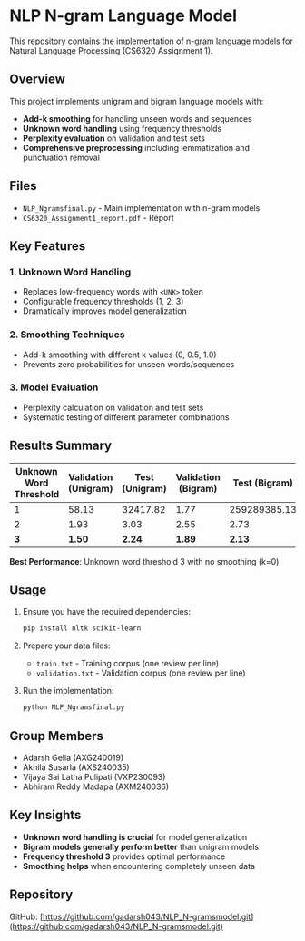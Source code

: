 # NLP N-gram Language Model

This repository contains the implementation of n-gram language models for Natural Language Processing (CS6320 Assignment 1).

## Overview

This project implements unigram and bigram language models with:
- **Add-k smoothing** for handling unseen words and sequences
- **Unknown word handling** using frequency thresholds
- **Perplexity evaluation** on validation and test sets
- **Comprehensive preprocessing** including lemmatization and punctuation removal

## Files

- `NLP_Ngramsfinal.py` - Main implementation with n-gram models
- `CS6320_Assignment1_report.pdf` - Report

## Key Features

### 1. Unknown Word Handling
- Replaces low-frequency words with `<UNK>` token
- Configurable frequency thresholds (1, 2, 3)
- Dramatically improves model generalization

### 2. Smoothing Techniques
- Add-k smoothing with different k values (0, 0.5, 1.0)
- Prevents zero probabilities for unseen words/sequences

### 3. Model Evaluation
- Perplexity calculation on validation and test sets
- Systematic testing of different parameter combinations

## Results Summary

| Unknown Word Threshold | Validation (Unigram) | Test (Unigram) | Validation (Bigram) | Test (Bigram) |
|----------------------|---------------------|----------------|-------------------|---------------|
| 1                    | 58.13              | 32417.82       | 1.77              | 259289385.13  |
| 2                    | 1.93               | 3.03           | 2.55              | 2.73          |
| **3**                | **1.50**           | **2.24**       | **1.89**          | **2.13**      |

**Best Performance**: Unknown word threshold 3 with no smoothing (k=0)

## Usage

1. Ensure you have the required dependencies:
   ```bash
   pip install nltk scikit-learn
   ```

2. Prepare your data files:
   - `train.txt` - Training corpus (one review per line)
   - `validation.txt` - Validation corpus (one review per line)

3. Run the implementation:
   ```bash
   python NLP_Ngramsfinal.py
   ```

## Group Members

- Adarsh Gella (AXG240019)
- Akhila Susarla (AXS240035)
- Vijaya Sai Latha Pulipati (VXP230093)
- Abhiram Reddy Madapa (AXM240036)

## Key Insights

- **Unknown word handling is crucial** for model generalization
- **Bigram models generally perform better** than unigram models
- **Frequency threshold 3** provides optimal performance
- **Smoothing helps** when encountering completely unseen data

## Repository

GitHub: [https://github.com/gadarsh043/NLP_N-gramsmodel.git](https://github.com/gadarsh043/NLP_N-gramsmodel.git)
